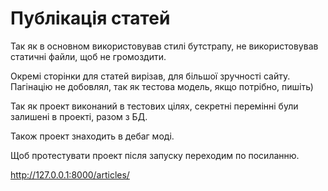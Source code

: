 # Публікація статей

Так як в основном використовував стилі бутстрапу, не використовував статичні файли, щоб не громоздити.

Окремі сторінки для статей вирізав, для більшої зручності сайту. Пагінацію не добовлял, так як тестова модель, якщо потрібно, пишіть)

Так як проект виконаний в тестових цілях, секретні перемінні були залишені в проекті, разом з БД.

Також проект знаходить в дебаг моді.

Щоб протестувати проект після запуску переходим по посиланню.

http://127.0.0.1:8000/articles/



